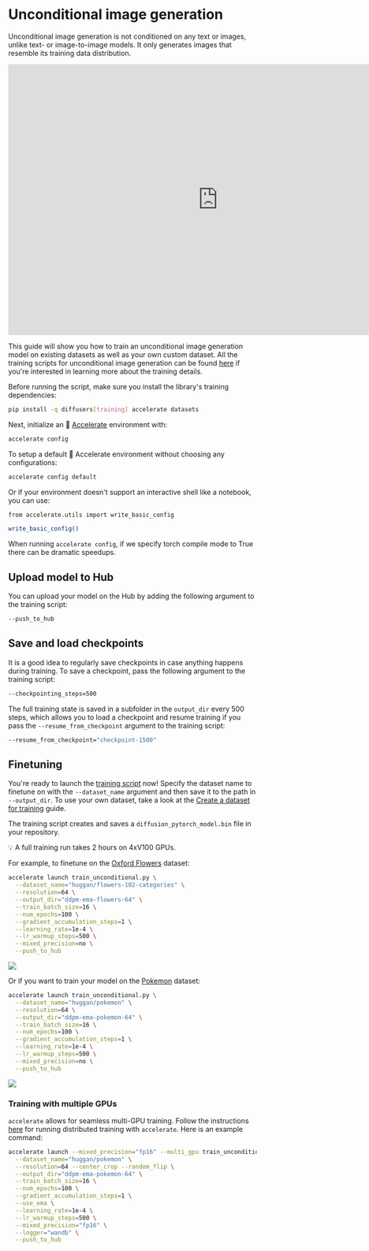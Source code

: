 <!--Copyright 2023 The HuggingFace Team. All rights reserved.

Licensed under the Apache License, Version 2.0 (the "License"); you may not use this file except in compliance with
the License. You may obtain a copy of the License at

http://www.apache.org/licenses/LICENSE-2.0

Unless required by applicable law or agreed to in writing, software distributed under the License is distributed on
an "AS IS" BASIS, WITHOUT WARRANTIES OR CONDITIONS OF ANY KIND, either express or implied. See the License for the
specific language governing permissions and limitations under the License.
-->

# Unconditional image generation

Unconditional image generation is not conditioned on any text or images, unlike text- or image-to-image models. It only generates images that resemble its training data distribution.

<iframe
	src="https://stevhliu-ddpm-butterflies-128.hf.space"
	frameborder="0"
	width="850"
	height="550"
></iframe>

This guide will show you how to train an unconditional image generation model on existing datasets as well as your own custom dataset. All the training scripts for unconditional image generation can be found [here](https://github.com/huggingface/diffusers/tree/main/examples/unconditional_image_generation) if you're interested in learning more about the training details.

Before running the script, make sure you install the library's training dependencies:

```bash
pip install -q diffusers[training] accelerate datasets
```

Next, initialize an 🤗 [Accelerate](https://github.com/huggingface/accelerate/) environment with:

```bash
accelerate config
```

To setup a default 🤗 Accelerate environment without choosing any configurations:

```bash
accelerate config default
```

Or if your environment doesn't support an interactive shell like a notebook, you can use:

```bash
from accelerate.utils import write_basic_config

write_basic_config()
```

When running `accelerate config`, if we specify torch compile mode to True there can be dramatic speedups.

## Upload model to Hub

You can upload your model on the Hub by adding the following argument to the training script:

```bash
--push_to_hub
```

## Save and load checkpoints

It is a good idea to regularly save checkpoints in case anything happens during training. To save a checkpoint, pass the following argument to the training script:

```bash
--checkpointing_steps=500
```

The full training state is saved in a subfolder in the `output_dir` every 500 steps, which allows you to load a checkpoint and resume training if you pass the `--resume_from_checkpoint` argument to the training script:

```bash
--resume_from_checkpoint="checkpoint-1500"
```

## Finetuning

You're ready to launch the [training script](https://github.com/huggingface/diffusers/blob/main/examples/unconditional_image_generation/train_unconditional.py) now! Specify the dataset name to finetune on with the `--dataset_name` argument and then save it to the path in `--output_dir`. To use your own dataset, take a look at the [Create a dataset for training](create_dataset) guide.

The training script creates and saves a `diffusion_pytorch_model.bin` file in your repository.

<Tip>

💡 A full training run takes 2 hours on 4xV100 GPUs.

</Tip>

For example, to finetune on the [Oxford Flowers](https://huggingface.co/datasets/huggan/flowers-102-categories) dataset:

```bash
accelerate launch train_unconditional.py \
  --dataset_name="huggan/flowers-102-categories" \
  --resolution=64 \
  --output_dir="ddpm-ema-flowers-64" \
  --train_batch_size=16 \
  --num_epochs=100 \
  --gradient_accumulation_steps=1 \
  --learning_rate=1e-4 \
  --lr_warmup_steps=500 \
  --mixed_precision=no \
  --push_to_hub
```

<div class="flex justify-center">
    <img src="https://user-images.githubusercontent.com/26864830/180248660-a0b143d0-b89a-42c5-8656-2ebf6ece7e52.png"/>
</div>

Or if you want to train your model on the [Pokemon](https://huggingface.co/datasets/huggan/pokemon) dataset:

```bash
accelerate launch train_unconditional.py \
  --dataset_name="huggan/pokemon" \
  --resolution=64 \
  --output_dir="ddpm-ema-pokemon-64" \
  --train_batch_size=16 \
  --num_epochs=100 \
  --gradient_accumulation_steps=1 \
  --learning_rate=1e-4 \
  --lr_warmup_steps=500 \
  --mixed_precision=no \
  --push_to_hub
```

<div class="flex justify-center">
    <img src="https://user-images.githubusercontent.com/26864830/180248200-928953b4-db38-48db-b0c6-8b740fe6786f.png"/>
</div>

### Training with multiple GPUs

`accelerate` allows for seamless multi-GPU training. Follow the instructions [here](https://huggingface.co/docs/accelerate/basic_tutorials/launch)
for running distributed training with `accelerate`. Here is an example command:

```bash
accelerate launch --mixed_precision="fp16" --multi_gpu train_unconditional.py \
  --dataset_name="huggan/pokemon" \
  --resolution=64 --center_crop --random_flip \
  --output_dir="ddpm-ema-pokemon-64" \
  --train_batch_size=16 \
  --num_epochs=100 \
  --gradient_accumulation_steps=1 \
  --use_ema \
  --learning_rate=1e-4 \
  --lr_warmup_steps=500 \
  --mixed_precision="fp16" \
  --logger="wandb" \
  --push_to_hub
```